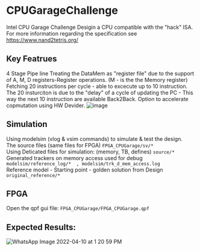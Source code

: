 # CPUGarageChallenge
Intel CPU Garage Challenge
Desigin a CPU compatible with the "hack" ISA. 
For more information regarding the specification see https://www.nand2tetris.org/

## Key Featrues
4 Stage Pipe line
Treating the DataMem as "register file" due to the support of A, M, D registers-Register operations. (M - is the the Memory register)
Fetching 20 instructions per cycle - able to excecute up to 10 instruction.
The 20 insturciton is due to the "delay" of a cycle of updating the PC - This way the next 10 instruction are available Back2Back.
Option to accelerate copmutation using HW Devider.
![image](https://user-images.githubusercontent.com/79047032/160799765-5a025648-9aa0-4e2b-9d32-aa07504cf9ef.png)


## Simulation
Using modelsim (vlog & vsim commands) to simulate & test the design.  
The source files (same files for FPGA)  ``` FPGA_CPUGarage/sv/* ```  
Using Deticated files for simulation: (memory, TB, defines)  ``` source/* ```  
Generated trackers on memory access used for debug  ``` modelsim/reference_log/*  , modelsim/trk_d_mem_access.log ```  
Reference model - Starting point - golden solution from Design  ``` original_reference/* ```  

## FPGA
Open the qpf gui file: ``` FPGA_CPUGarage/FPGA_CPUGarage.qpf ```  

## Expected Results:  
![WhatsApp Image 2022-04-10 at 1 20 59 PM](https://user-images.githubusercontent.com/81047407/162614144-98dbe61f-8140-4e1b-a03d-fe7e120ceb8f.jpeg)
